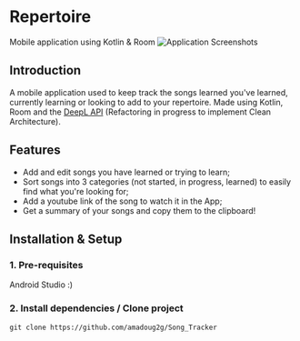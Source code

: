 # Repertoire
Mobile application using Kotlin &amp; Room
![Application Screenshots](https://user-images.githubusercontent.com/44437106/126813410-f07429f5-7509-457d-8231-925b8116d879.png)


## Introduction
A mobile application used to keep track the songs learned you've learned, currently learning or looking to add to your repertoire. Made using Kotlin, Room and the [DeepL API](https://www.deepl.com/docs-api/introduction/) (Refactoring in progress to implement Clean Architecture).

## Features
* Add and edit songs you have learned or trying to learn;
* Sort songs into 3 categories (not started, in progress, learned) to easily find what you're looking for;
* Add a youtube link of the song to watch it in the App;
* Get a summary of your songs and copy them to the clipboard!

## Installation & Setup
### 1. Pre-requisites
Android Studio :)
### 2. Install dependencies / Clone project
```
git clone https://github.com/amadoug2g/Song_Tracker
```

